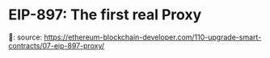 # EIP-897: The first real Proxy

🔗: source: https://ethereum-blockchain-developer.com/110-upgrade-smart-contracts/07-eip-897-proxy/
